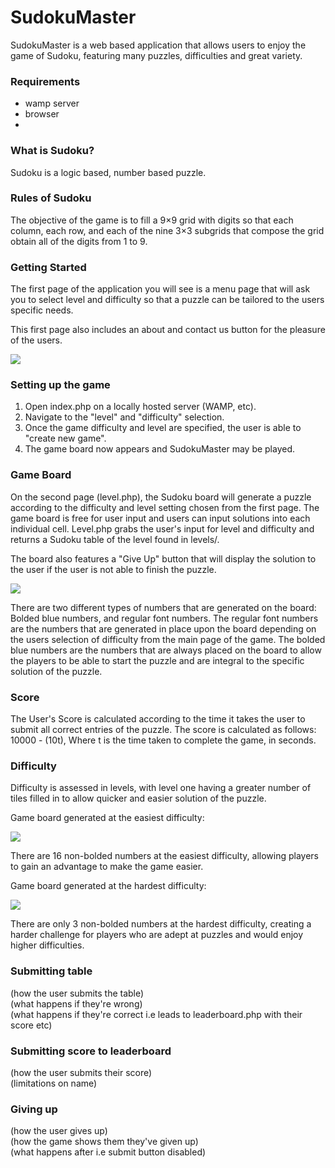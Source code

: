 # SudokuMaster
SudokuMaster is a web based application that allows users to enjoy the game of Sudoku, featuring many puzzles, difficulties and great variety. 

### Requirements
- wamp server
- browser
- 

### What is Sudoku?
Sudoku is a logic based, number based puzzle. 

### Rules of Sudoku
The objective of the game is to fill a 9×9 grid with digits so that each column, each row, and each of the nine 3×3 subgrids that compose the grid obtain all of the digits from 1 to 9. 

### Getting Started
The first page of the application you will see is a menu page that will ask you to select level and difficulty so that a puzzle can be tailored to the users specific needs. 

This first page also includes an about and contact us button for the pleasure of the users.

![](https://imgur.com/ZqI7PKI.jpg) 

### Setting up the game
1. Open index.php on a locally hosted server (WAMP, etc).
2. Navigate to the "level" and "difficulty" selection.
3. Once the game difficulty and level are specified, the user is able to "create new game".
4. The game board now appears and SudokuMaster may be played.

### Game Board

On the second page (level.php), the Sudoku board will generate a puzzle according to the difficulty and level setting chosen from the first page. The game board is free for user input and users can input solutions into each individual cell. 
Level.php grabs the user's input for level and difficulty and returns a Sudoku table of the level found in levels/.

The board also features a "Give Up" button that will display the solution to the user if the user is not able to finish the puzzle.

![](https://i.imgur.com/8khtyxX.png)

There are two different types of numbers that are generated on the board: Bolded blue numbers, and regular font numbers. The regular font numbers are the numbers that are generated in place upon the board depending on the users selection of difficulty from the main page of the game. The bolded blue numbers are the numbers that are always placed on the board to allow the players to be able to start the puzzle and are integral to the specific solution of the puzzle. 

### Score

The User's Score is calculated according to the time it takes the user to submit all correct entries of the puzzle. The score is calculated as follows:  
10000 - (10t),
Where t is the time taken to complete the game, in seconds.  

### Difficulty

Difficulty is assessed in levels, with level one having a greater number of tiles filled in to allow quicker and easier solution of the puzzle.

Game board generated at the easiest difficulty:

![](https://imgur.com/TlJUFLy.png)

There are 16 non-bolded numbers at the easiest difficulty, allowing players to gain an advantage to make the game easier. 

Game board generated at the hardest difficulty: 

![](https://imgur.com/mD9hIKp.png)

There are only 3 non-bolded numbers at the hardest difficulty, creating a harder challenge for players who are adept at puzzles and would enjoy higher difficulties.

### Submitting table
(how the user submits the table)  
(what happens if they're wrong)  
(what happens if they're correct i.e leads to leaderboard.php with their score etc)  

### Submitting score to leaderboard
(how the user submits their score)  
(limitations on name)  

### Giving up
(how the user gives up)  
(how the game shows them they've given up)  
(what happens after i.e submit button disabled)  
